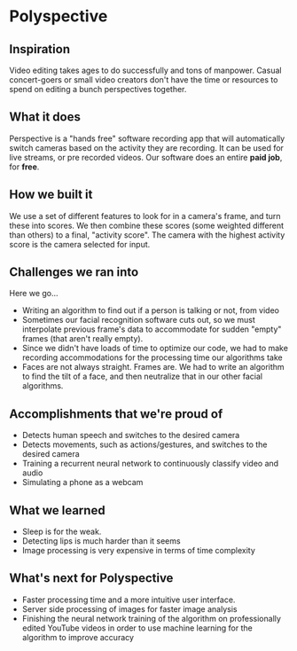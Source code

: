 # Polyspective

## Inspiration
Video editing takes ages to do successfully and tons of manpower. Casual concert-goers or small video creators don't have the time or resources to spend on editing a bunch perspectives together.

## What it does
Perspective is a "hands free" software recording app that will automatically switch cameras based on the activity they are recording. It can be used for live streams, or pre recorded videos. Our software does an entire **paid job**, for **free**.


## How we built it
We use a set of different features to look for in a camera's frame, and turn these into scores. We then combine these scores (some weighted different than others) to a final, "activity score". The camera with the highest activity score is the camera selected for input.

## Challenges we ran into
Here we go...

- Writing an algorithm to find out if a person is talking or not, from video
- Sometimes our facial recognition software cuts out, so we must interpolate previous frame's data to accommodate for sudden "empty" frames (that aren't really empty).
- Since we didn't have loads of time to optimize our code, we had to make recording accommodations for the processing time our algorithms take
 - Faces are not always straight. Frames are. We had to write an algorithm to find the tilt of a face, and then neutralize that in our other facial algorithms.

## Accomplishments that we're proud of

- Detects human speech and switches to the desired camera
- Detects movements, such as actions/gestures, and switches to the desired camera
- Training a recurrent neural network to continuously classify video and audio
- Simulating a phone as a webcam

## What we learned
- Sleep is for the weak.
- Detecting lips is much harder than it seems
- Image processing is very expensive in terms of time complexity

## What's next for Polyspective
- Faster processing time and a more intuitive user interface.
- Server side processing of images for faster image analysis
- Finishing the neural network training of the algorithm on professionally edited YouTube videos in order to use machine learning for the algorithm to improve accuracy
